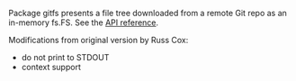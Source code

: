 Package gitfs presents a file tree downloaded from a remote Git repo as an in-memory fs.FS.
See the [API reference](https://pkg.go.dev/rsc.io/gitfs).

Modifications from original version by Russ Cox:
- do not print to STDOUT
- context support
